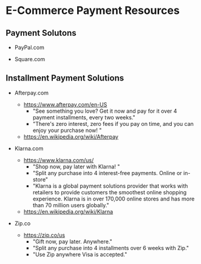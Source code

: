 
# E-Commerce Payment Resources


## Payment Solutons

- PayPal.com


- Square.com 



## Installment Payment Solutions

- Afterpay.com
  + https://www.afterpay.com/en-US
    * "See something you love? Get it now and pay for it over 4 payment installments, every two weeks."
    * "There's zero interest, zero fees if you pay on time, and you can enjoy your purchase now! "
  + https://en.wikipedia.org/wiki/Afterpay

   
- Klarna.com
  + https://www.klarna.com/us/
    * "Shop now, pay later with Klarna! "
    * "Split any purchase into 4 interest-free payments. Online or in-store"
    * "Klarna is a global payment solutions provider that works with retailers to provide customers the smoothest online shopping experience. Klarna is in over 170,000 online stores and has more than 70 million users globally."
  + https://en.wikipedia.org/wiki/Klarna


- Zip.co 
  + https://zip.co/us
    * "Gift now, pay later. Anywhere."
    * "Split any purchase into 4 installments over 6 weeks with Zip."
    * "Use Zip anywhere Visa is accepted."
